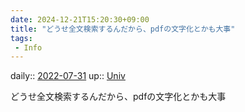 ```yaml
---
date: 2024-12-21T15:20:30+09:00
title: "どうせ全文検索するんだから、pdfの文字化とかも大事"
tags:
 - Info
---
```


daily:: [2022-07-31](Daily_Note/2022-07-31.md)
up:: [Univ](Bar/Univ.md)

どうせ全文検索するんだから、pdfの文字化とかも大事